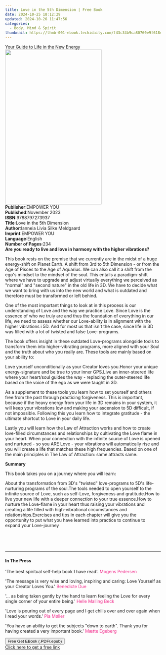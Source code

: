 ```yaml
---
title: Love in the 5th Dimension | Free Book
date: 2024-10-25 18:12:29
updated: 2024-10-26 11:47:56
categories:
  - Body, Mind & Spirit
thumbnail: https://thmb-001-ebook.techidaily.com/f43c34b9ca80760e9f618c02972b928f3c26a6386738d1ec60e44da64d46cd29.jpg
---
```

<main id="book-container">
  <div class="flex flex-col">
    <div class="book-brief flex-1 py-6 px-4 sm:p-6 md:py-10 md:px-8">
      <!-- brief-->
      <div class="book-brief-main">Your Guide to Life in the New Energy</div>
    </div>
    <div
      class="book-meta-info flex-1 grid gap-4 col-start-1 col-end-3 row-start-1 sm:mb-6 sm:grid-cols-4 lg:gap-6 lg:col-start-2 lg:row-end-6 lg:row-span-6 lg:mb-0"
    >
      <div
        class="book-meta-info-left place-content-center mt-4 p-4 text-sm leading-6 col-start-2 col-span-2 dark:text-slate-400"
      >
        <img
          class="w-full h-500 object-cover rounded-lg sm:h-255 sm:col-span-2 lg:col-span-full"
          src="https://img-001-ebook.techidaily.com/a481216ae253fb0ba1b1043ae8812a83e0e6e4000cf26fe173306bf2b7197ca6.jpg"
          alt=""
          width="312"
          height="500"
        />
      </div>
      <div
        class="book-meta-info-right mt-2 col-start-1 row-start-2 col-span-3 self-center"
      >
        <!-- meta data  -->
        <div class="flex flex-col px-4 md:px-8">
          <div class="flex-1">
            <strong>Publisher</strong>:<span class="px-2">EMPOWER YOU</span>
          </div>
          <div class="flex-1">
            <strong>Published</strong>:<span class="px-2">November 2023</span>
          </div>
          <div class="flex-1">
            <strong>ISBN</strong>:<span class="px-2">9788797273937</span>
          </div>
          <div class="flex-1">
            <strong>Title</strong>:<span class="px-2"
              >Love in the 5th Dimension</span
            >
          </div>
          <div class="flex-1">
            <strong>Author</strong>:<span class="px-2"
              >Ianneia Livia Silke Meldgaard</span
            >
          </div>
          <div class="flex-1">
            <strong>Imprint</strong>:<span class="px-2">EMPOWER YOU</span>
          </div>
          <div class="flex-1">
            <strong>Language</strong>:<span class="px-2">English</span>
          </div>
          <div class="flex-1">
            <strong>Number of Pages</strong>:<span class="px-2">234</span>
          </div>
        </div>
      </div>
    </div>
    <div class="book-description flex-1 py-6 px-4 sm:p-6 md:py-10 md:px-8">
      <div class="book-description-main">
        <div accordion-content="" id="description">
          <strong
            >Are you ready to live and love in harmony with the higher
            vibrations?</strong
          >
          <p>
            This book rests on the premise that we currently are in the midst of
            a huge energy-shift on Planet Earth. A shift from 3rd to 5th
            Dimension - or from the Age of Pisces to the Age of Aquarius. We can
            also call it a shift from the ego's mindset to the mindset of the
            soul. This entails a paradigm-shift where we have to upgrade and
            adjust virtually everything we perceived as "normal" and "second
            nature" in the old life in 3D. We have to decide what we want to
            bring with us into the new world and what is outdated and therefore
            must be transformed or left behind.
          </p>
          <p>
            One of the most important things to look at in this process is our
            understanding of Love and the way we practice Love. Since Love is
            the essence of who we truly are and thus the foundation of
            everything in our life, we need to assess whether our Love-ability
            is in alignment with the higher vibrations i 5D. And for most us
            that isn't the case, since life in 3D was filled with a lot of
            twisted and false Love-programs.
          </p>
          <p>
            The book offers insight in these outdated Love-programs alongside
            tools to transform them into higher-vibrating programs, more aligned
            with your Soul and the truth about who you really are. These tools
            are mainly based on your ability to:
          </p>
          Love yourself unconditionally as your Creator loves you.Honor your
          unique energy-signature and be true to your inner GPS.Live an
          inner-steered life where your heart/soul guides the way - replacing
          the outer-steered life based on the voice of the ego as we were taught
          in 3D.
          <p>
            As a supplement to these tools you learn how to set yourself and
            others free from the past through practicing forgiveness. This is
            important, because if the heavy energy from your life in 3D remains
            in your system, it will keep your vibrations low and making your
            ascension to 5D difficult, if not impossible. Following this you
            learn how to integrate gratitude - the ultimate shortcut to Love in
            your daily life.
          </p>
          <p>
            Lastly you will learn how the Law of Attraction works and how to
            create love-filled circumstances and relationships by cultivating
            the Love flame in your heart. When your connection with the infinite
            source of Love is opened and nurtured - so you ARE Love - your
            vibrations will automatically rise and you will create a life that
            matches these high frequencies. Based on one of the main principles
            in The Law of Attraction: same attracts same.
          </p>
          <strong>Summary</strong>
          <p>This book takes you on a journey where you will learn:</p>
          About the transformation from 3D's "twisted" love-programs to 5D's
          life-nurturing programs of the soul.The tools needed to open yourself
          to the infinite source of Love, such as self-Love, forgiveness and
          gratitude.How to live your new life with a deeper connection to your
          true essence.How to nurture the Love-flame in your heart thus raising
          your vibrations and creating a life filled with high-vibrational
          circumstances and relationships.Exercises and tips in each chapter
          will give you the opportunity to put what you have learned into
          practice to continue to expand your Love-journey
          <p><br /></p>
          <p><br /></p>
        </div>
        <div class="accordion-fader"></div>
      </div>
    </div>
    <div class="book-excerpts flex-1 py-6 px-4 sm:p-6 md:py-10 md:px-8">
      <!-- excerpts-->
      <div class="book-excerpts-main">
        <hr />
        <h4 class="placeholder placeholder-heading">
          <span>In The Press</span>
        </h4>
        <p></p>
        <p>
          'The best spiritual self-help book I have read'.
          <span style="color: rgba(242, 46, 141, 1)">Mogens Pedersen</span>
        </p>
        <p>
          'The message is very wise and loving, inspiring and caring: Love
          Yourself as your Creator Loves You.'&nbsp;<span
            style="color: rgba(242, 46, 141, 1)"
            >Benedicte Due</span
          >
        </p>
        <p>
          '... as being taken gently by the hand to learn feeling the Love for
          every single corner of your entire being.'&nbsp;<span
            style="color: rgba(242, 46, 141, 1)"
            >Helle Malling Beck</span
          >
        </p>
        <p>
          'Love is pouring out of every page and I get chills over and over
          again when I read your words.'&nbsp;<span
            style="color: rgba(242, 46, 141, 1)"
            >Pia Møller</span
          >
        </p>
        <p>
          'You have an ability to get the subjects "down to earth". Thank you
          for having created a very important book.'&nbsp;<span
            style="color: rgba(242, 46, 141, 1)"
            >Mætte Egeberg</span
          >
        </p>
        <p></p>
      </div>
    </div>
    <div
      class="book-about-author flex-1 py-6 px-4 sm:p-6 md:py-10 md:px-8"
    ></div>
    <div class="book-free-get flex-1 py-6 px-4 sm:p-6 md:py-10 md:px-8">
      <button
        id="btn-free-get"
        class="bg-blue-500 hover:bg-blue-700 text-white font-bold py-2 px-4 rounded"
      >
        Free Get EBook (.PDF/.epub)
      </button>
      <div id="countdown-display" class="px-2 text-lg mt-2"></div>
      <a
        id="free-link"
        class="hidden bg-blue-500 hover:bg-blue-700 text-white font-bold py-2 px-4 rounded"
        href="https://www.ebooks.com/en-us/book/211140846/love-in-the-5th-dimension/ianneia-livia-silke-meldgaard/"
        target="_blank"
        >Click here to get a free link</a
      >
    </div>
    <script>
      let countdownTime = 0;
      let countdownInterval = null;
      document
        .getElementById('btn-free-get')
        .addEventListener('click', startCountdown);
      function startCountdown() {
        countdownTime = new Date().getTime() + 60000 * 3;
        countdownInterval = setInterval(updateCountdown, 1000);
        document.getElementById('btn-free-get').disabled = true;
        document
          .getElementById('btn-free-get')
          .classList.add('bg-gray-500', 'cursor-not-allowed');
      }
      function updateCountdown() {
        let currentTime = new Date().getTime();
        let timeLeft = countdownTime - currentTime;
        let secondsLeft = Math.floor(timeLeft / 1000);
        document.getElementById('countdown-display').innerHTML =
          `Remaining time: ${secondsLeft} seconds.`;
        if (secondsLeft <= 0) {
          clearInterval(countdownInterval);
          document.getElementById('btn-free-get').classList.add('hidden');
          document.getElementById('free-link').classList.remove('hidden');
          document.getElementById('countdown-display').innerHTML = '';
        }
      }
    </script>
  </div>
</main>

